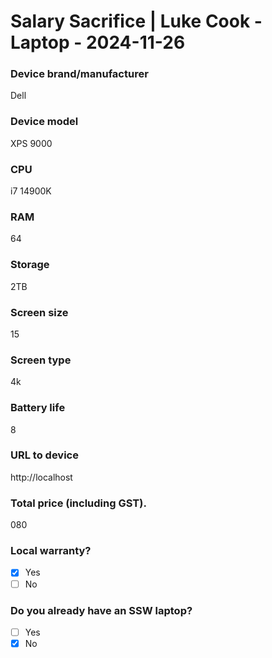 # Salary Sacrifice | Luke Cook - Laptop - 2024-11-26
### Device brand/manufacturer

Dell

### Device model

XPS 9000

### CPU

i7 14900K

### RAM

64

### Storage

2TB

### Screen size

15

### Screen type

4k

### Battery life

8

### URL to device

http://localhost

### Total price (including GST).

080

### Local warranty?

- [X] Yes
- [ ] No

### Do you already have an SSW laptop?

- [ ] Yes
- [X] No
